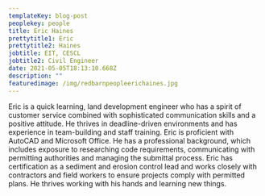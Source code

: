 ```yaml
---
templateKey: blog-post
peoplekey: people
title: Eric Haines
prettytitle1: Eric
prettytitle2: Haines
jobtitle: EIT, CESCL
jobtitle2: Civil Engineer
date: 2021-05-05T18:13:10.668Z
description: ""
featuredimage: /img/redbarnpeopleerichaines.jpg
---
```

<!--StartFragment-->

Eric is a quick learning, land development engineer who has a spirit of customer service combined with sophisticated communication skills and a positive attitude. He thrives in deadline-driven environments and has experience in team-building and staff training. Eric is proficient with AutoCAD and Microsoft Office. He has a professional background, which includes exposure to researching code requirements, communicating with permitting authorities and managing the submittal process. Eric has certification as a sediment and erosion control lead and works closely with contractors and field workers to ensure projects comply with permitted plans. He thrives working with his hands and learning new things.

<!--EndFragment-->